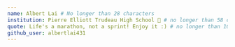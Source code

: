 ```yaml
---
name: Albert Lai # No longer than 28 characters
institution: Pierre Elliott Trudeau High School 🚩 # no longer than 58 characters
quote: Life's a marathon, not a sprint! Enjoy it :) # no longer than 100 characters, avoid using quotes(") to guarantee the format remains the same.
github_user: albertlai431
---
```

